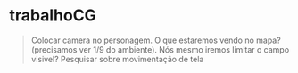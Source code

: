 # trabalhoCG
>Colocar camera no personagem. O que estaremos vendo no mapa?(precisamos ver 1/9 do ambiente). Nós mesmo iremos limitar o campo visivel? Pesquisar sobre movimentação de tela
>
>
